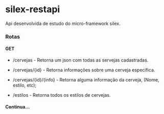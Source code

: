 silex-restapi
=============

Api desenvolvida de estudo do micro-framework silex.

### Rotas
#### GET
* /cervejas - Retorna um json com todas as servejas cadastradas.
* /cervejas/{id} - Retorna informações sobre uma cerveja especifica.
* /cervejas/{id}/{info} - Retorna alguma informação da cerveja, (Nome, estilo, etc);

* /estilos - Retorna todos os estilos de cervejas.

#### Continua...
